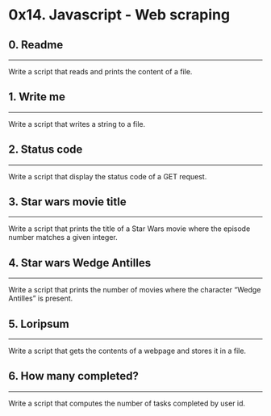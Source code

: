 # 0x14. Javascript - Web scraping
## 0. Readme
***
Write a script that reads and prints the content of a file.

## 1. Write me
***
Write a script that writes a string to a file.

## 2. Status code
***
Write a script that display the status code of a GET request.

## 3. Star wars movie title
***
Write a script that prints the title of a Star Wars movie where the episode number matches a given integer.

## 4. Star wars Wedge Antilles
***
Write a script that prints the number of movies where the character “Wedge Antilles” is present.

## 5. Loripsum
***
Write a script that gets the contents of a webpage and stores it in a file.

## 6. How many completed?
***
Write a script that computes the number of tasks completed by user id.

